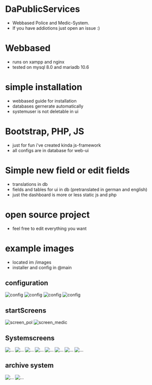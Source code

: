 # DaPublicServices
* Webbased Police and Medic-System.
* If you have addiotions just open an issue :)

# Webbased
* runs on xampp and nginx
* tested on mysql 8.0 and mariadb 10.6

# simple installation
* webbased guide for installation
* databases gernerate automatically
* systemuser is not deletable in ui

# Bootstrap, PHP, JS
* just for fun i've created kinda js-framework
* all configs are in database for web-ui

# Simple new field or edit fields
* translations in db
* fields and tables for ui in db (pretranslated in german and english)
* just the dashboard is more or less static js and php

# open source project
* feel free to edit everything you want

# example images 
* located im /images
* installer and config in @main

## configuration
![config](https://github.com/DaBurnerGermany/DaPublicServices/blob/main/images/%40main/Screenshot%202022-06-21%20210835.png)
![config](https://github.com/DaBurnerGermany/DaPublicServices/blob/main/images/%40main/Screenshot%202022-06-21%20211127.png)
![config](https://github.com/DaBurnerGermany/DaPublicServices/blob/main/images/%40main/Screenshot%202022-06-21%20211610.png)
![config](https://github.com/DaBurnerGermany/DaPublicServices/blob/main/images/%40main/Screenshot%202022-06-21%20211636.png)

## startScreens
![screen_pol](https://github.com/DaBurnerGermany/DaPublicServices/blob/main/images/%40main/startscreen_police.png)
![screen_medic](https://github.com/DaBurnerGermany/DaPublicServices/blob/main/images/%40main/startscreen_medic.png)

## Systemscreens

![...](https://github.com/DaBurnerGermany/DaPublicServices/blob/main/images/medic_system/overview.png)
![...](https://github.com/DaBurnerGermany/DaPublicServices/blob/main/images/police_system/add_file.png)
![...](https://github.com/DaBurnerGermany/DaPublicServices/blob/main/images/medic_system/file.png)
![...](https://github.com/DaBurnerGermany/DaPublicServices/blob/main/images/police_system/view_file.png)
![...](https://github.com/DaBurnerGermany/DaPublicServices/blob/main/images/medic_system/file_entry.png)
![...](https://github.com/DaBurnerGermany/DaPublicServices/blob/main/images/police_system/add_vehicle.png)
![...](https://github.com/DaBurnerGermany/DaPublicServices/blob/main/images/police_system/control_centre.png)
![...](https://github.com/DaBurnerGermany/DaPublicServices/blob/main/images/police_system/law_book.png)


## archive system
![...](https://github.com/DaBurnerGermany/DaPublicServices/blob/main/images/police_system/archive.png)
![...](https://github.com/DaBurnerGermany/DaPublicServices/blob/main/images/police_system/archive_01.png)
